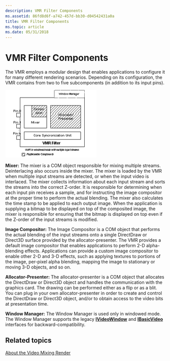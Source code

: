 ```yaml
---
description: VMR Filter Components
ms.assetid: 86fd8d6f-a742-457d-bb30-d04542431a0a
title: VMR Filter Components
ms.topic: article
ms.date: 05/31/2018
---
```


# VMR Filter Components

The VMR employs a modular design that enables applications to configure it for many different rendering scenarios. Depending on its configuration, the VMR contains from two to five subcomponents (in addition to its input pins).

![vmr in windowed mode with multiple streams](images/vmr-multiple-streams.png)

**Mixer:** The mixer is a COM object responsible for mixing multiple streams. Deinterlacing also occurs inside the mixer. The mixer is loaded by the VMR when multiple input streams are detected, or when the input video is interlaced. The mixer collects information about each input stream and sorts the streams into the correct Z-order. It is responsible for determining when each input pin receives a sample, and for instructing the image compositor at the proper time to perform the actual blending. The mixer also calculates the time stamp to be applied to each output image. When the application is supplying a bitmap to be displayed on top of the composited image, the mixer is responsible for ensuring that the bitmap is displayed on top even if the Z-order of the input streams is modified.

**Image Compositor:** The Image Compositor is a COM object that performs the actual blending of the input streams onto a single DirectDraw or Direct3D surface provided by the allocator-presenter. The VMR provides a default image compositor that enables applications to perform 2-D alpha-blending effects. Applications can provide a custom image compositor to enable other 2-D and 3-D effects, such as applying textures to portions of the image, per-pixel alpha blending, mapping the image to stationary or moving 3-D objects, and so on.

**Allocator-Presenter:** The allocator-presenter is a COM object that allocates the DirectDraw or Direct3D object and handles the communication with the graphics card. The drawing can be performed either as a flip or as a blit. You can plug in your own allocator-presenter in order to create and control the DirectDraw or Direct3D object, and/or to obtain access to the video bits at presentation time.

**Window Manager:** The Window Manager is used only in windowed mode. The Window Manager supports the legacy [**IVideoWindow**](/windows/desktop/api/Control/nn-control-ivideowindow) and [**IBasicVideo**](/windows/desktop/api/Control/nn-control-ibasicvideo) interfaces for backward-compatibility.

## Related topics

<dl> <dt>

[About the Video Mixing Render](about-the-video-mixing-render.md)
</dt> </dl>

 

 




